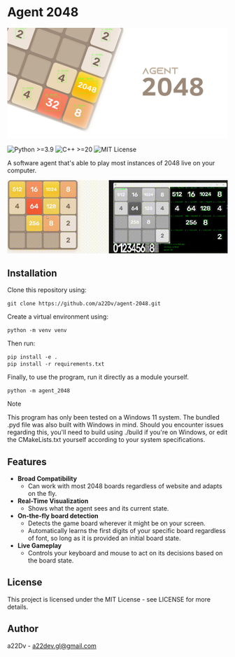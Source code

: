 # Agent 2048

![agent-2048_banner](./public/agent_2048.png)

![Python >=3.9](https://img.shields.io/badge/Python-%3E%3D3.9-blue?logo=python&logoColor=white)
![C++ >=20](https://img.shields.io/badge/C%2B%2B-%3E%3D20-00599C?logo=cplusplus&logoColor=white)
![MIT License](https://img.shields.io/badge/license-MIT-green)

A software agent that's able to play most instances of 2048 live on your computer.

![sample](./public/out.gif)

## Installation

Clone this repository using:
```
git clone https://github.com/a22Dv/agent-2048.git
```
Create a virtual environment using:
```
python -m venv venv
```
Then run:
```
pip install -e .
pip install -r requirements.txt
```
Finally, to use the program, run it directly as a module yourself.

```
python -m agent_2048
```
>[!NOTE]
>This program has only been tested on a Windows 11 system. The bundled
>.pyd file was also built with Windows in mind. Should you encounter
>issues regarding this, you'll need to build using ./build if you're on
>Windows, or edit the CMakeLists.txt yourself according to your system
>specifications.

## Features

- **Broad Compatibility**
    - Can work with most 2048 boards regardless
    of website and adapts on the fly.
- **Real-Time Visualization**
    - Shows what the agent sees and its current state.
- **On-the-fly board detection**
    - Detects the game board wherever it might be on
    your screen.
    - Automatically learns the first digits of your specific
    board regardless of font, so long as it is provided an initial board state.
- **Live Gameplay**
    - Controls your keyboard and mouse to act on its
    decisions based on the board state.

## License

This project is licensed under the MIT License - see LICENSE for more details.

## Author

a22Dv - a22dev.gl@gmail.com


